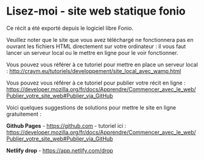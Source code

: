 # Lisez-moi - site web statique fonio

Ce récit a été exporté depuis le logiciel libre Fonio.

Veuillez noter que le site que vous avez téléchargé ne fonctionnera pas en ouvrant les fichiers HTML directement sur votre ordinateur : il vous faut lancer un serveur local ou le mettre en ligne pour le voir fonctionner.

Vous pouvez vous référer à ce tutoriel pour mettre en place un serveur local : http://craym.eu/tutoriels/developpement/site_local_avec_wamp.html

Vous pouvez vous référer à ce tutoriel pour publier votre récit en ligne : https://developer.mozilla.org/fr/docs/Apprendre/Commencer_avec_le_web/Publier_votre_site_web#Publier_via_GitHub

Voici quelques suggestions de solutions pour mettre le site en ligne gratuitement :

**Github Pages** - https://github.com - tutoriel ici : https://developer.mozilla.org/fr/docs/Apprendre/Commencer_avec_le_web/Publier_votre_site_web#Publier_via_GitHub

**Netlify drop** - https://app.netlify.com/drop